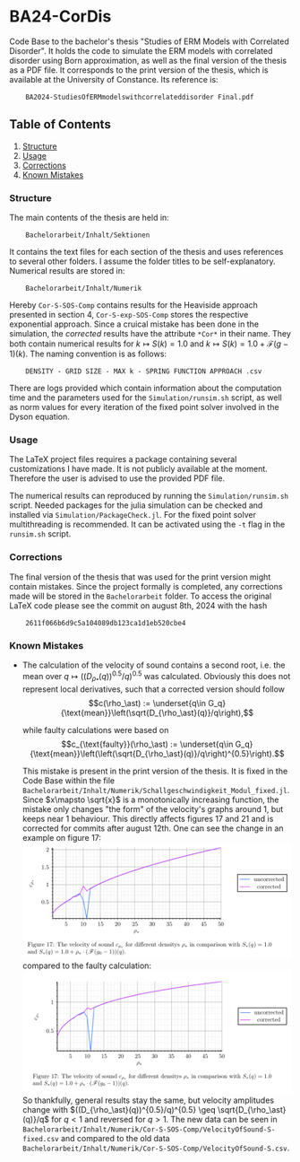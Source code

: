 # BA24-CorDis
Code Base to the bachelor's thesis "Studies of ERM Models with Correlated Disorder". It holds the code to simulate the ERM models with correlated disorder using Born approximation, as well as the final version of the thesis as a PDF file. It corresponds to the print version of the thesis, which is available at the University of Constance. Its reference is:

```
    BA2024-StudiesOfERMmodelswithcorrelateddisorder Final.pdf
```

## Table of Contents
1. [Structure](#structure)
2. [Usage](#usage)
3. [Corrections](#corrections)
4. [Known Mistakes](#known-mistakes)


### Structure
The main contents of the thesis are held in:
```
    Bachelorarbeit/Inhalt/Sektionen
```
It contains the text files for each section of the thesis and uses references to several other folders. I assume the folder titles to be self-explanatory. Numerical results are stored in:
```
    Bachelorarbeit/Inhalt/Numerik
```
Hereby `Cor-S-SOS-Comp` contains results for the Heaviside approach presented in section 4, `Cor-S-exp-SOS-Comp` stores the respective exponential approach. Since a cruical mistake has been done in the simulation, the _corrected_ results have the attribute `*Cor*` in their name. They both contain numerical results for $k\mapsto S(k) = 1.0$ and $k\mapsto S(k) = 1.0 + \mathcal{F}(g - 1)(k)$. The naming convention is as follows:
```
    DENSITY - GRID SIZE - MAX k - SPRING FUNCTION APPROACH .csv
```
There are logs provided which contain information about the computation time and the parameters used for the `Simulation/runsim.sh` script, as well as norm values for every iteration of the fixed point solver involved in the Dyson equation. 

### Usage
The LaTeX project files requires a package containing several customizations I have made. It is not publicly available at the moment. Therefore the user is advised to use the provided PDF file. 

The numerical results can reproduced by running the `Simulation/runsim.sh` script. Needed packages for the julia simulation can be checked and installed via `Simulation/PackageCheck.jl`. For the fixed point solver multithreading is recommended. It can be activated using the `-t` flag in the `runsim.sh` script.

### Corrections
The final version of the thesis that was used for the print version might contain mistakes. Since the project formally is completed, any corrections made will be stored in the `Bachelorarbeit` folder. To access the original LaTeX code please see the commit on august 8th, 2024 with the hash
```
    2611f066b6d9c5a104089db123ca1d1eb520cbe4
```

### Known Mistakes
- The calculation of the velocity of sound contains a second root, i.e. the mean over $q\mapsto ((D_{\rho_\ast}(q))^{0.5}/q)^{0.5}$ was calculated. Obviously this does not represent local derivatives, such that a corrected version should follow
$$c(\rho_\ast) := \underset{q\in G_q}{\text{mean}}\left(\sqrt{D_{\rho_\ast}(q)}/q\right),$$

  while faulty calculations were based on 
$$c_{\text{faulty}}(\rho_\ast) := \underset{q\in G_q}{\text{mean}}\left(\left(\sqrt{D_{\rho_\ast}(q)}/q\right)^{0.5}\right).$$

  This mistake is present in the print version of the thesis. It is fixed in the Code Base within the file `Bachelorarbeit/Inhalt/Numerik/Schallgeschwindigkeit_Modul_fixed.jl`. Since $x\mapsto \sqrt{x}$ is a monotonically increasing function, the mistake only changes "the form" of the velocity's graphs around $1$, but keeps near $1$ behaviour. This directly affects figures 17 and 21 and is corrected for commits after august 12th. One can see the change in an example on figure 17:
![Velocity of Sound](Images/VelocityOfSound-17-Corrected.png)
compared to the faulty calculation:
![Velocity of Sound](Images/VelocityOfSound-17.png)
So thankfully, general results stay the same, but velocity amplitudes change with $((D_{\rho_\ast}(q))^{0.5}/q)^{0.5} \geq \sqrt{D_{\rho_\ast}(q)}/q$ for $q < 1$ and reversed for $q > 1$. The new data can be seen in `Bachelorarbeit/Inhalt/Numerik/Cor-S-SOS-Comp/VelocityOfSound-S-fixed.csv` and compared to the old data `Bachelorarbeit/Inhalt/Numerik/Cor-S-SOS-Comp/VelocityOfSound-S.csv`.